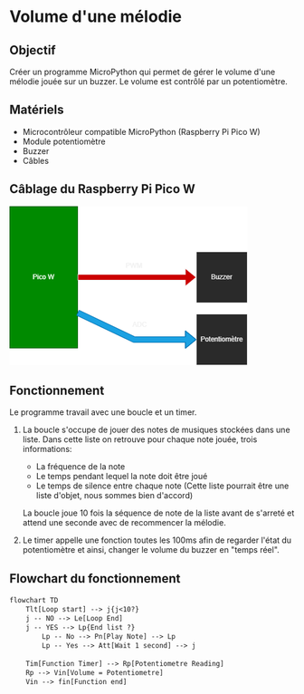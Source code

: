 # Volume d'une mélodie
## Objectif
Créer un programme MicroPython qui permet de gérer le volume d'une mélodie jouée sur un buzzer. Le volume est contrôlé par un potentiomètre.

## Matériels
* Microcontrôleur compatible MicroPython (Raspberry Pi Pico W)
* Module potentiomètre
* Buzzer
* Câbles

## Câblage du Raspberry Pi Pico W
![adpwm_image](Images/cablage.png)

## Fonctionnement
Le programme travail avec une boucle et un timer. 

1. La boucle s'occupe de jouer des notes de musiques stockées dans une liste. 
    Dans cette liste on retrouve pour chaque note jouée, trois informations:
    * La fréquence de la note
    * Le temps pendant lequel la note doit être joué
    * Le temps de silence entre chaque note
    (Cette liste pourrait être une liste d'objet, nous sommes bien d'accord)

    La boucle joue 10 fois la séquence de note de la liste avant de s'arreté et attend une seconde avec de recommencer la mélodie.

2. Le timer appelle une fonction toutes les 100ms afin de regarder l'état du potentiomètre et ainsi, changer le volume du buzzer en "temps réel".

## Flowchart du fonctionnement
```mermaid
flowchart TD
    Tlt[Loop start] --> j{j<10?}
    j -- NO --> Le[Loop End]
    j -- YES --> Lp{End list ?}
        Lp -- No --> Pn[Play Note] --> Lp    
        Lp -- Yes --> Att[Wait 1 second] --> j

    Tim[Function Timer] --> Rp[Potentiometre Reading]
    Rp --> Vin[Volume = Potentiometre]
    Vin --> fin[Function end]
```
